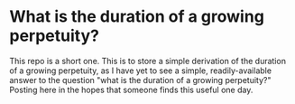 # What is the duration of a growing perpetuity?
This repo is a short one. This is to store a simple derivation of the duration of a growing perpetuity, as I have yet to see a simple, readily-available answer to the question "what is the duration of a growing perpetuity?" Posting here in the hopes that someone finds this useful one day.
